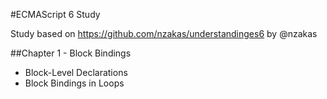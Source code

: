 #ECMAScript 6 Study

Study based on https://github.com/nzakas/understandinges6 by @nzakas

##Chapter 1 - Block Bindings

* Block-Level Declarations
* Block Bindings in Loops